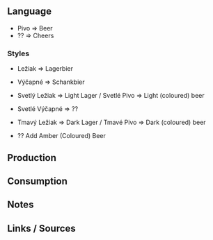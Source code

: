 

## Language



- Pivo  => Beer
- ??    => Cheers

### Styles

- Ležiak     => Lagerbier
- Výčapné    => Schankbier


- Svetlý Ležiak  => Light Lager / Svetlé Pivo     => Light (coloured) beer
- Svetlé Výčapné  =>  ??

- Tmavý Ležiak  => Dark Lager /  Tmavé Pivo => Dark (coloured) beer

- ?? Add Amber (Coloured) Beer



## Production



## Consumption


## Notes


## Links / Sources

